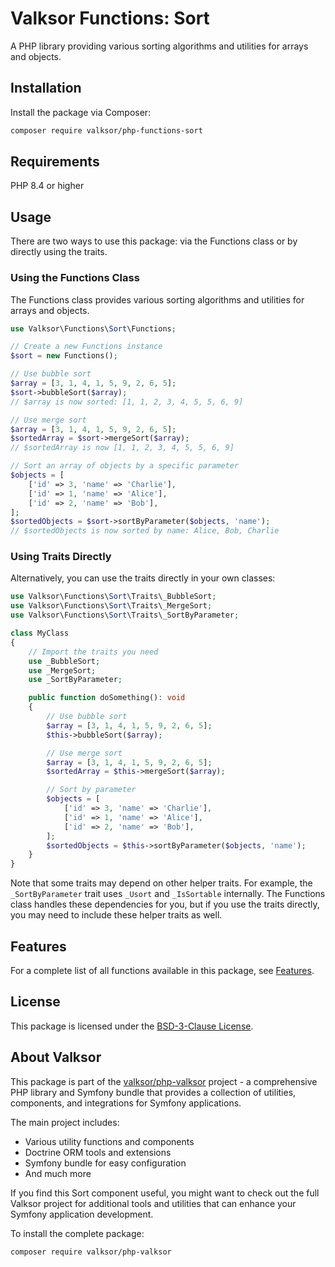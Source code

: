 # Valksor Functions: Sort

A PHP library providing various sorting algorithms and utilities for arrays and objects.

## Installation

Install the package via Composer:

```bash
composer require valksor/php-functions-sort
```

## Requirements

PHP 8.4 or higher

## Usage

There are two ways to use this package: via the Functions class or by directly using the traits.

### Using the Functions Class

The Functions class provides various sorting algorithms and utilities for arrays and objects.

```php
use Valksor\Functions\Sort\Functions;

// Create a new Functions instance
$sort = new Functions();

// Use bubble sort
$array = [3, 1, 4, 1, 5, 9, 2, 6, 5];
$sort->bubbleSort($array);
// $array is now sorted: [1, 1, 2, 3, 4, 5, 5, 6, 9]

// Use merge sort
$array = [3, 1, 4, 1, 5, 9, 2, 6, 5];
$sortedArray = $sort->mergeSort($array);
// $sortedArray is now [1, 1, 2, 3, 4, 5, 5, 6, 9]

// Sort an array of objects by a specific parameter
$objects = [
    ['id' => 3, 'name' => 'Charlie'],
    ['id' => 1, 'name' => 'Alice'],
    ['id' => 2, 'name' => 'Bob'],
];
$sortedObjects = $sort->sortByParameter($objects, 'name');
// $sortedObjects is now sorted by name: Alice, Bob, Charlie
```

### Using Traits Directly

Alternatively, you can use the traits directly in your own classes:

```php
use Valksor\Functions\Sort\Traits\_BubbleSort;
use Valksor\Functions\Sort\Traits\_MergeSort;
use Valksor\Functions\Sort\Traits\_SortByParameter;

class MyClass
{
    // Import the traits you need
    use _BubbleSort;
    use _MergeSort;
    use _SortByParameter;

    public function doSomething(): void
    {
        // Use bubble sort
        $array = [3, 1, 4, 1, 5, 9, 2, 6, 5];
        $this->bubbleSort($array);

        // Use merge sort
        $array = [3, 1, 4, 1, 5, 9, 2, 6, 5];
        $sortedArray = $this->mergeSort($array);

        // Sort by parameter
        $objects = [
            ['id' => 3, 'name' => 'Charlie'],
            ['id' => 1, 'name' => 'Alice'],
            ['id' => 2, 'name' => 'Bob'],
        ];
        $sortedObjects = $this->sortByParameter($objects, 'name');
    }
}
```

Note that some traits may depend on other helper traits. For example, the `_SortByParameter` trait uses `_Usort` and `_IsSortable` internally. The Functions class handles these dependencies for you, but if you use the traits directly, you may need to include these helper traits as well.

## Features

For a complete list of all functions available in this package, see [Features](docs/features.md).

## License

This package is licensed under the [BSD-3-Clause License](LICENSE).

## About Valksor

This package is part of the [valksor/php-valksor](https://github.com/valksor/php-valksor) project - a comprehensive PHP library and Symfony bundle that provides a collection of utilities, components, and integrations for Symfony applications.

The main project includes:
- Various utility functions and components
- Doctrine ORM tools and extensions
- Symfony bundle for easy configuration
- And much more

If you find this Sort component useful, you might want to check out the full Valksor project for additional tools and utilities that can enhance your Symfony application development.

To install the complete package:

```bash
composer require valksor/php-valksor
```
